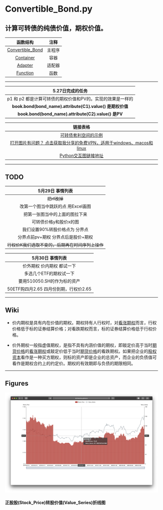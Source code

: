 # Convertible_Bond.py
## 计算可转债的纯债价值，期权价值。



|                           函数结构                           |  注释  |
| :----------------------------------------------------------: | :----: |
| [Convertible_Bond](https://github.com/FinTechNJU/Bond/blob/master/Convertible_Bond.py) | 主程序 |
| [Container](https://github.com/FinTechNJU/Bond/blob/master/Container.py) |  容器  |
| [Adapter](https://github.com/FinTechNJU/Bond/blob/master/Adapter.py) | 适配器 |
| [Function](https://github.com/FinTechNJU/Bond/blob/master/Function.py) |  函数  |



------



|                      5.27日完成的任务                       |
| :---------------------------------------------------------: |
| p1 和 p2 都是计算可转债的期权价值和PV的。实现的效果是一样的 |
|  **book.bond(bond_name).attribute(C1).value() 是期权价值**  |
|    **book.bond(bond_name).attribute(C2).value() 是PV**     |


|                     链接表格                      |
| :---------------------------------------------------------: |
|[可转债套利空间的示例](https://github.com/FinTechNJU/ConvertibleBond/blob/master/output/128054.SZ.csv)|
|[打开图片有问题？ 点击获取我分享的免费VPN，适用于windows、macos和linux](https://github.com/FinTechNJU/Tutorial/issues/2)|
|[Python交互图链接地址](https://fintechnju.github.io/Bond/output/StockPrice_ValueSeries.html) |



--------------
## TODO

|                 5月29日 事情列表                  |
| :-----------------------------------------------: |
|                   ~~把rf改掉~~                    |
|        改第一个图当中跳跃的点 用Excel画图         |
|          把第一张图当中的上面的图拉下来           |
|              可转债价格y和股价x的图               |
|          我们设置90%转股价格点为 分界点           |
|        分界点前pv+期权 分界点后是股价+期权        |
| ~~行权价K我们选取不变的，后期再在时间序列上操作~~ |

|            5月30日 事情列表            |
| :------------------------------------: |
|       价外期权 价内期权 都试一下       |
|        多选几个ETF的期权试一下         |
|      要用510050.SH的作为标的资产       |
| 50ETF购四月2.65 四月份到期，行权价2.65 |

------

## Wiki

* 价内期权是具有内在价值的期权。期权持有人行权时，对[看涨期权](https://www.baidu.com/s?wd=看涨期权&tn=SE_PcZhidaonwhc_ngpagmjz&rsv_dl=gh_pc_zhidao)而言，行权价格低于标的证券结算价格；对看跌期权而言，标的证券结算价格低于行权价格。

* 价外期权一般指虚值期权，是指不具有内涵价值的期权，即敲定价高于当时[期货价格](https://www.baidu.com/s?wd=期货价格&tn=SE_PcZhidaonwhc_ngpagmjz&rsv_dl=gh_pc_zhidao)的[看涨期权](https://www.baidu.com/s?wd=看涨期权&tn=SE_PcZhidaonwhc_ngpagmjz&rsv_dl=gh_pc_zhidao)或敲定价低于当时[期货价格](https://www.baidu.com/s?wd=期货价格&tn=SE_PcZhidaonwhc_ngpagmjz&rsv_dl=gh_pc_zhidao)的看跌期权。如果把企业的[股权资本](https://www.baidu.com/s?wd=股权资本&tn=SE_PcZhidaonwhc_ngpagmjz&rsv_dl=gh_pc_zhidao)看作是一种买方期权，则标的资产即是企业的总资产，而企业的负债值可看作是期权合约上的约定价。期权的有效期即与负债的期限相同。

--------
## Figures
![pix](asset/pix.png)

#### 正股股(Stock_Price)转股价值(Value_Series)折线图 





